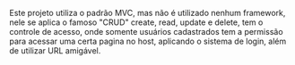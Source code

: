 Este projeto utiliza o padrão MVC, mas não é utilizado nenhum framework, nele se aplica o famoso "CRUD" create, read, update e delete, tem o controle de acesso, onde somente usuários cadastrados tem a permissão para acessar uma certa pagina no host, aplicando o sistema de login, além de utilizar URL amigável. 
